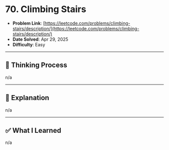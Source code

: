 # 70. Climbing Stairs

- **Problem Link**: [https://leetcode.com/problems/climbing-stairs/description/](https://leetcode.com/problems/climbing-stairs/description/)
- **Date Solved**: Apr 29, 2025
- **Difficulty**: Easy

---

## 🧠 Thinking Process 
n/a

---

## 🧩 Explanation
n/a

---

## ✅ What I Learned
n/a
